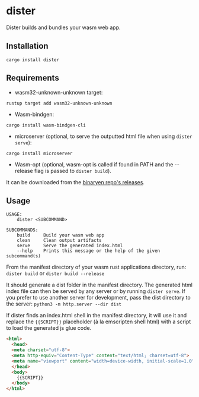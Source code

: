 # dister

Dister builds and bundles your wasm web app.

## Installation
`cargo install dister`

## Requirements
- wasm32-unknown-unknown target:

`rustup target add wasm32-unknown-unknown`

- Wasm-bindgen:

`cargo install wasm-bindgen-cli`

- microserver (optional, to serve the outputted html file when using `dister serve`):

`cargo install microserver`

- Wasm-opt (optional, wasm-opt is called if found in PATH and the --release flag is passed to `dister build`).

It can be downloaded from the [binaryen repo's releases](https://github.com/WebAssembly/binaryen/releases).

## Usage
```
USAGE:
    dister <SUBCOMMAND>

SUBCOMMANDS:
    build     Build your wasm web app
    clean     Clean output artifacts
    serve     Serve the generated index.html
    --help    Prints this message or the help of the given subcommand(s)
```

From the manifest directory of your wasm rust applications directory, run:
`dister build` or `dister build --release`

It should generate a dist folder in the manifest directory. The generated html index file can then be served by any server or by running `dister serve`. If you prefer to use another server for development, pass the dist directory to the server:
`python3 -m http.server --dir dist`

If dister finds an index.html shell in the manifest directory, it will use it and replace the `{{SCRIPT}}`  placeholder (à la emscripten shell html) with a script to load the generated js glue code.
```html
<html>
  <head>
  <meta charset="utf-8">
  <meta http-equiv="Content-Type" content="text/html; charset=utf-8">
  <meta name="viewport" content="width=device-width, initial-scale=1.0">
  </head>
  <body>
    {{SCRIPT}}
  </body>
</html>
```